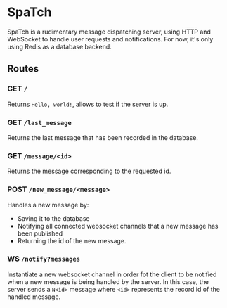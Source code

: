 # SpaTch

SpaTch is a rudimentary message dispatching server, using HTTP and WebSocket to handle user requests and
notifications. For now, it's only using Redis as a database backend.

## Routes

### GET `/`

Returns `Hello, world!`, allows to test if the server is up.

### GET `/last_message`

Returns the last message that has been recorded in the database.

### GET `/message/<id>`

Returns the message corresponding to the requested id.

### POST `/new_message/<message>`

Handles a new message by:
- Saving it to the database
- Notifying all connected websocket channels that a new message has been published
- Returning the id of the new message.

### WS `/notify?messages`

Instantiate a new websocket channel in order fot the client to be notified when a new message is being handled
by the server. In this case, the server sends a `N<id>` message where `<id>` represents the record id of the handled 
message.